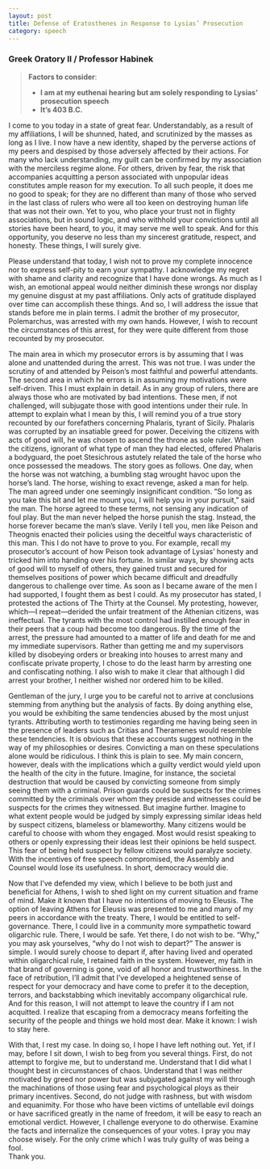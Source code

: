 ```yaml
---
layout: post
title: Defense of Eratosthenes in Response to Lysias’ Prosecution
category: speech
---
```


### Greek Oratory II / Professor Habinek

> **Factors to consider**:
> 
> + **I am at my euthenai hearing but am solely responding to Lysias’ prosecution speech** 
> + **It’s 403 B.C.**

I come to you today in a state of great fear.  Understandably, as a result of my affiliations, I will be shunned, hated, and scrutinized by the masses as long as I live.  I now have a new identity, shaped by the perverse actions of my peers and despised by those adversely affected by their actions.  For many who lack understanding, my guilt can be confirmed by my association with the merciless regime alone.  For others, driven by fear, the risk that accompanies acquitting a person associated with unpopular ideas constitutes ample reason for my execution.  To all such people, it does me no good to speak; for they are no different than many of those who served in the last class of rulers who were all too keen on destroying human life that was not their own.  Yet to you, who place your trust not in flighty associations, but in sound logic, and who withhold your convictions until all stories have been heard, to you, it may serve me well to speak.  And for this opportunity, you deserve no less than my sincerest gratitude, respect, and honesty.  These things, I will surely give. 

Please understand that today, I wish not to prove my complete innocence nor to express self-pity to earn your sympathy.  I acknowledge my regret with shame and clarity and recognize that I have done wrongs.  As much as I wish, an emotional appeal would neither diminish these wrongs nor display my genuine disgust at my past affiliations.  Only acts of gratitude displayed over time can accomplish these things.  And so, I will address the issue that stands before me in plain terms.  I admit the brother of my prosecutor, Polemarchus, was arrested with my own hands.  However, I wish to recount the circumstances of this arrest, for they were quite different from those recounted by my prosecutor.

The main area in which my prosecutor errors is by assuming that I was alone and unattended during the arrest.  This was not true.  I was under the scrutiny of and attended by Peison’s most faithful and powerful attendants.  The second area in which he errors is in assuming my motivations were self-driven.  This I must explain in detail.  As in any group of rulers, there are always those who are motivated by bad intentions.  These men, if not challenged, will subjugate those with good intentions under their rule.  In attempt to explain what I mean by this, I will remind you of a true story recounted by our forefathers concerning Phalaris, tyrant of Sicily.  Phalaris was corrupted by an insatiable greed for power.  Deceiving the citizens with acts of good will, he was chosen to ascend the throne as sole ruler.  When the citizens, ignorant of what type of man they had elected, offered Phalaris a bodyguard, the poet Stesichrous astutely related the tale of the horse who once possessed the meadows.  The story goes as follows.  One day, when the horse was not watching, a bumbling stag wrought havoc upon the horse’s land.  The horse, wishing to exact revenge, asked a man for help.  The man agreed under one seemingly insignificant condition.  “So long as you take this bit and let me mount you, I will help you in your pursuit,” said the man.  The horse agreed to these terms, not sensing any indication of foul play.  But the man never helped the horse punish the stag.  Instead, the horse forever became the man’s slave.  Verily I tell you, men like Peison and Theognis enacted their policies using the deceitful ways characteristic of this man.  This I do not have to prove to you.  For example, recall my prosecutor’s account of how Peison took advantage of Lysias’ honesty and tricked him into handing over his fortune.  In similar ways, by showing acts of good will to myself of others, they gained trust and secured for themselves positions of power which became difficult and dreadfully dangerous to challenge over time.  As soon as I became aware of the men I had supported, I fought them as best I could.  As my prosecutor has stated, I protested the actions of The Thirty at the Counsel.  My protesting, however, which—I repeat—derided the unfair treatment of the Athenian citizens, was ineffectual.  The tyrants with the most control had instilled enough fear in their peers that a coup had become too dangerous.  By the time of the arrest, the pressure had amounted to a matter of life and death for me and my immediate supervisors.  Rather than getting me and my supervisors killed by disobeying orders or breaking into houses to arrest many and confiscate private property, I chose to do the least harm by arresting one and confiscating nothing.  I also wish to make it clear that although I did arrest your brother, I neither wished nor ordered him to be killed. 

Gentleman of the jury, I urge you to be careful not to arrive at conclusions stemming from anything but the analysis of facts.  By doing anything else, you would be exhibiting the same tendencies abused by the most unjust tyrants.  Attributing worth to testimonies regarding me having being seen in the presence of leaders such as Critias and Theramenes would resemble these tendencies.  It is obvious that these accounts suggest nothing in the way of my philosophies or desires.  Convicting a man on these speculations alone would be ridiculous.  I think this is plain to see.  My main concern, however, deals with the implications which a guilty verdict would yield upon the health of the city in the future.  Imagine, for instance, the societal destruction that would be caused by convicting someone from simply seeing them with a criminal.  Prison guards could be suspects for the crimes committed by the criminals over whom they preside and witnesses could be suspects for the crimes they witnessed.  But imagine further.  Imagine to what extent people would be judged by simply expressing similar ideas held by suspect citizens, blameless or blameworthy.  Many citizens would be careful to choose with whom they engaged.  Most would resist speaking to others or openly expressing their ideas lest their opinions be held suspect.  This fear of being held suspect by fellow citizens would paralyze society.  With the incentives of free speech compromised, the Assembly and Counsel would lose its usefulness.  In short, democracy would die.  

Now that I’ve defended my view, which I believe to be both just and beneficial for Athens, I wish to shed light on my current situation and frame of mind.  Make it known that I have no intentions of moving to Eleusis.  The option of leaving Athens for Eleusis was presented to me and many of my peers in accordance with the treaty.  There, I would be entitled to self-governance.  There, I could live in a community more sympathetic toward oligarchic rule.  There, I would be safe.  Yet there, I do not wish to be.  “Why,” you may ask yourselves, “why do I not wish to depart?”  The answer is simple.  I would surely choose to depart if, after having lived and operated within oligarchical rule, I retained faith in the system.  However, my faith in that brand of governing is gone, void of all honor and trustworthiness.  In the face of retribution, I’ll admit that I’ve developed a heightened sense of respect for your democracy and have come to prefer it to the deception, terrors, and backstabbing which inevitably accompany oligarchical rule.  And for this reason, I will not attempt to leave the country if I am not acquitted.  I realize that escaping from a democracy means forfeiting the security of the people and things we hold most dear.  Make it known: I wish to stay here.


With that, I rest my case.  In doing so, I hope I have left nothing out.  Yet, if I may, before I sit down, I wish to beg from you several things.  First, do not attempt to forgive me, but to understand me.  Understand that I did what I thought best in circumstances of chaos.  Understand that I was neither motivated by greed nor power but was subjugated against my will through the machinations of those using fear and psychological ploys as their primary incentives.  Second, do not judge with rashness, but with wisdom and equanimity.  For those who have been victims of untellable evil doings or have sacrificed greatly in the name of freedom, it will be easy to reach an emotional verdict.  However, I challenge everyone to do otherwise.  Examine the facts and internalize the consequences of your votes.  I pray you may choose wisely.  For the only crime which I was truly guilty of was being a fool.  
Thank you. 
